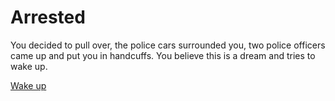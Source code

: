 # Arrested
You decided to pull over, the police cars surrounded you, two police officers came up and put you in handcuffs. You believe this is a dream and tries to wake up.

[Wake up](../morning.md)
